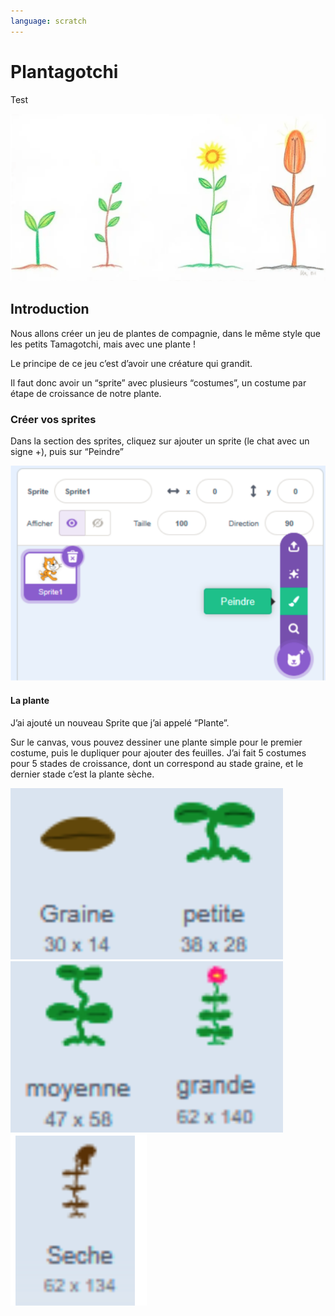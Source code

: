 ```yaml
---
language: scratch
---
```


# Plantagotchi

Test

![Titre](assets/titre.png)

## Introduction

Nous allons créer un jeu de plantes de compagnie, dans le même style que les petits Tamagotchi, mais
avec une plante !

Le principe de ce jeu c’est d’avoir une créature qui grandit.

Il faut donc avoir un “sprite” avec plusieurs “costumes”, un costume par étape de croissance de notre
plante.

### Créer vos sprites

Dans la section des sprites, cliquez sur ajouter un sprite (le chat avec un signe +), puis sur “Peindre”

![alt text](assets/scratch_sprite.png)

#### La plante

J’ai ajouté un nouveau Sprite que j’ai appelé “Plante”.

Sur le canvas, vous pouvez dessiner une plante simple pour le premier costume, puis le dupliquer pour
ajouter des feuilles. J’ai fait 5 costumes pour 5 stades de croissance, dont un correspond au stade graine, et le dernier stade c’est la plante sèche.

![graine](assets/sprite_graine.png)![petite](assets/sprite_petite.png)![moyenne](assets/sprite_moyenne.png)![grande](assets/sprite_grande.png)![sèche](assets/sprite_seche.png)
